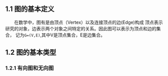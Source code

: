 ## 1.1 图的基本定义

&emsp;&emsp;在数学中，图有是由顶点（Vertex）以及连接顶点的边(Edge)构成
顶点表示研究的对象，边表示两个对象之间特定的关系。因此图可以表示为顶点和边的集合，
记为`G=(V,E)`,其中V是顶点集合，E是边集合。



## 1.2 图的基本类型
### 1.2.1 有向图和无向图
